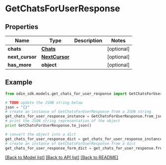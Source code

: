 # GetChatsForUserResponse


## Properties

Name | Type | Description | Notes
------------ | ------------- | ------------- | -------------
**chats** | [**Chats**](Chats.md) |  | [optional] 
**next_cursor** | [**NextCursor**](NextCursor.md) |  | [optional] 
**has_more** | **object** |  | [optional] 

## Example

```python
from odin_sdk.models.get_chats_for_user_response import GetChatsForUserResponse

# TODO update the JSON string below
json = "{}"
# create an instance of GetChatsForUserResponse from a JSON string
get_chats_for_user_response_instance = GetChatsForUserResponse.from_json(json)
# print the JSON string representation of the object
print GetChatsForUserResponse.to_json()

# convert the object into a dict
get_chats_for_user_response_dict = get_chats_for_user_response_instance.to_dict()
# create an instance of GetChatsForUserResponse from a dict
get_chats_for_user_response_form_dict = get_chats_for_user_response.from_dict(get_chats_for_user_response_dict)
```
[[Back to Model list]](../README.md#documentation-for-models) [[Back to API list]](../README.md#documentation-for-api-endpoints) [[Back to README]](../README.md)


